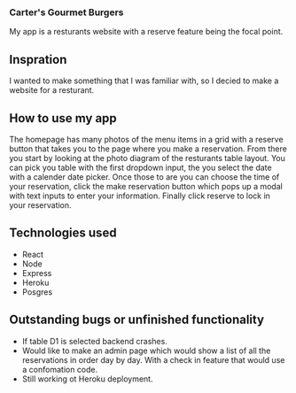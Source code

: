 ### Carter's Gourmet Burgers

My app is a resturants website with a reserve feature being the focal point.


## Inspration 
I wanted to make something that I was familiar with, so I decied to make a website for a resturant.

## How to use my app
The homepage has many photos of the menu items in a grid with a reserve button that takes you to the page where you make a reservation. From there you start by looking at the photo diagram of the resturants table layout. You can pick you table with the first dropdown input, the you select the date with a calender date picker. Once those to are you can choose the time of your reservation, click the make reservation button which pops up a modal with text inputs to enter your information. Finally click reserve to lock in your reservation.

## Technologies used
- React
- Node
- Express
- Heroku
- Posgres

## Outstanding bugs or unfinished functionality
- If table D1 is selected backend crashes.
- Would like to make an admin page which would show a list of all the reservations in order day by day. With a check in feature that would use a confomation code.
- Still working ot Heroku deployment.